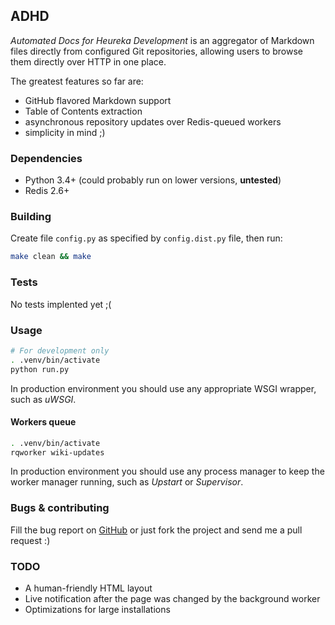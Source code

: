 ## ADHD

_Automated Docs for Heureka Development_ is an aggregator of Markdown files directly from configured Git repositories,
allowing users to browse them directly over HTTP in one place.

The greatest features so far are:

* GitHub flavored Markdown support
* Table of Contents extraction
* asynchronous repository updates over Redis-queued workers
* simplicity in mind ;)

### Dependencies

- Python 3.4+ (could probably run on lower versions, **untested**)
- Redis 2.6+

### Building

Create file `config.py` as specified by `config.dist.py` file, then run:

```sh
make clean && make
```

### Tests

No tests implented yet ;(

### Usage

```sh
# For development only
. .venv/bin/activate
python run.py
```

In production environment you should use any appropriate WSGI wrapper, such as _uWSGI_.

#### Workers queue

```sh
. .venv/bin/activate
rqworker wiki-updates
```

In production environment you should use any process manager to keep the worker manager running,
such as _Upstart_ or _Supervisor_.

### Bugs & contributing

Fill the bug report on [GitHub](https://github.com/jkrcma/adhd/issues) or just fork the project and send me a pull request :)

### TODO

* A human-friendly HTML layout
* Live notification after the page was changed by the background worker
* Optimizations for large installations
